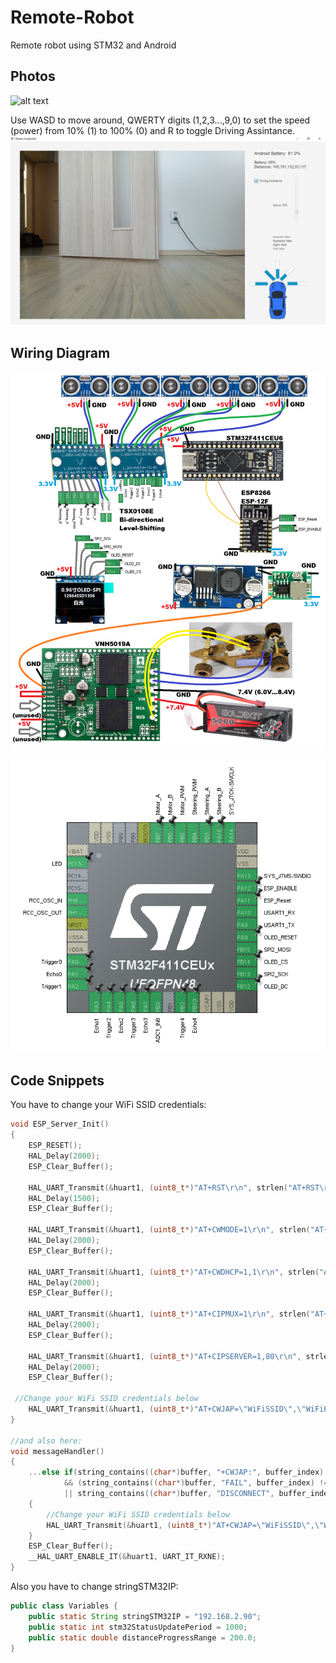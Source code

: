 # Remote-Robot
 Remote robot using STM32 and Android  
   
## Photos

![alt text](https://github.com/viktorvano/Remote-Robot/blob/main/Documents/IMG_20210620_173554_845.jpg?raw=true)  
  
Use WASD to move around, QWERTY digits (1,2,3...,9,0) to set the speed (power) from 10% (1) to 100% (0) and R to toggle Driving Assintance.
![alt text](https://github.com/viktorvano/Remote-Robot/blob/main/Documents/app_screenshot.png?raw=true)  
     
   
 ## Wiring Diagram
![alt text](https://github.com/viktorvano/Remote-Robot/blob/main/Documents/schematics.png?raw=true)  
  
![alt text](https://github.com/viktorvano/Remote-Robot/blob/main/Documents/STM32F411CEU6.png?raw=true)  
  
  
## Code Snippets
  
You have to change your WiFi SSID credentials:  
```C
void ESP_Server_Init()
{
	ESP_RESET();
	HAL_Delay(2000);
	ESP_Clear_Buffer();

	HAL_UART_Transmit(&huart1, (uint8_t*)"AT+RST\r\n", strlen("AT+RST\r\n"), 100);
	HAL_Delay(1500);
	ESP_Clear_Buffer();

	HAL_UART_Transmit(&huart1, (uint8_t*)"AT+CWMODE=1\r\n", strlen("AT+CWMODE=1\r\n"), 100);
	HAL_Delay(2000);
	ESP_Clear_Buffer();

	HAL_UART_Transmit(&huart1, (uint8_t*)"AT+CWDHCP=1,1\r\n", strlen("AT+CWDHCP=1,1\r\n"), 100);
	HAL_Delay(2000);
	ESP_Clear_Buffer();

	HAL_UART_Transmit(&huart1, (uint8_t*)"AT+CIPMUX=1\r\n", strlen("AT+CIPMUX=1\r\n"), 100);
	HAL_Delay(2000);
	ESP_Clear_Buffer();

	HAL_UART_Transmit(&huart1, (uint8_t*)"AT+CIPSERVER=1,80\r\n", strlen("AT+CIPSERVER=1,80\r\n"), 100);
	HAL_Delay(2000);
	ESP_Clear_Buffer();

 //Change your WiFi SSID credentials below
	HAL_UART_Transmit(&huart1, (uint8_t*)"AT+CWJAP=\"WiFiSSID\",\"WiFiPASSWORD\"\r\n", strlen("AT+CWJAP=\"WiFiSSID\",\"WiFiPASSWORD\"\r\n"), 100);
}

//and also here:
void messageHandler()
{
	...else if(string_contains((char*)buffer, "+CWJAP:", buffer_index) != -1
			&& (string_contains((char*)buffer, "FAIL", buffer_index) != -1
			|| string_contains((char*)buffer, "DISCONNECT", buffer_index) != -1))
	{
		//Change your WiFi SSID credentials below
		HAL_UART_Transmit(&huart1, (uint8_t*)"AT+CWJAP=\"WiFiSSID\",\"WiFiPASSWORD\"\r\n", strlen("AT+CWJAP=\"WiFiSSID\",\"WiFiPASSWORD\"\r\n"), 100);
	}
	ESP_Clear_Buffer();
	__HAL_UART_ENABLE_IT(&huart1, UART_IT_RXNE);
}

```  
  
Also you have to change stringSTM32IP:  
```Java
public class Variables {
    public static String stringSTM32IP = "192.168.2.90";
    public static int stm32StatusUpdatePeriod = 1000;
    public static double distanceProgressRange = 200.0;
}
```
